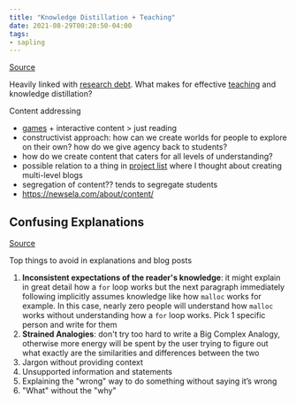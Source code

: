 ```yaml
---
title: "Knowledge Distillation + Teaching"
date: 2021-08-29T00:20:50-04:00
tags:
- sapling
---
```


[Source](https://jvns.ca/blog/confusing-explanations/)

Heavily linked with [research debt](thoughts/research%20debt.md). What makes for effective [teaching](thoughts/teaching.md) and knowledge distillation?

Content addressing
-   [games](thoughts/game%20design.md) + interactive content > just reading
-   constructivist approach: how can we create worlds for people to explore on their own? how do we give agency back to students?
-   how do we create content that caters for all levels of understanding?
  -   possible relation to a thing in [project list](thoughts/idea%20list.md) where I thought about creating multi-level blogs
-   segregation of content?? tends to segregate students
-   https://newsela.com/about/content/

## Confusing Explanations
[Source](https://jvns.ca/blog/confusing-explanations/)

Top things to avoid in explanations and blog posts
1. **Inconsistent expectations of the reader's knowledge**: it might explain in great detail how a `for` loop works but the next paragraph immediately following implicitly assumes knowledge like how `malloc` works for example. In this case, nearly zero people will understand how `malloc` works without understanding how a `for` loop works. Pick 1 specific person and write for them
2. **Strained Analogies**: don't try too hard to write a Big Complex Analogy, otherwise more energy will be spent by the user trying to figure out what exactly are the similarities and differences between the two
3. Jargon without providing context
4. Unsupported information and statements
5. Explaining the "wrong" way to do something without saying it’s wrong
6. "What" without the "why"